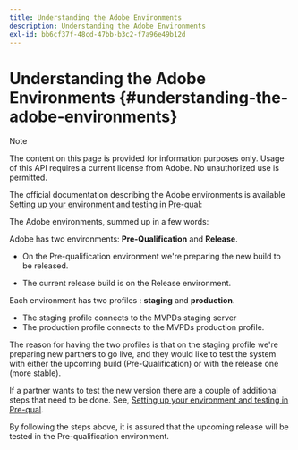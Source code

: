 ```yaml
---
title: Understanding the Adobe Environments
description: Understanding the Adobe Environments
exl-id: bb6cf37f-48cd-47bb-b3c2-f7a96e49b12d
---
```

# Understanding the Adobe Environments {#understanding-the-adobe-environments}

>[!NOTE]
>
>The content on this page is provided for information purposes only. Usage of this API requires a current license from Adobe. No unauthorized use is permitted.

The official documentation describing the Adobe environments is available [Setting up your environment and testing in Pre-qual](/help/authentication/setting-up-your-environment-and-testing-in-prequal.md):

The Adobe environments, summed up in a few words:

Adobe has two environments: **Pre-Qualification** and **Release**.

*   On the Pre-qualification environment we're preparing the new build to be released.

*   The current release build is on the Release environment.

Each environment has two profiles : **staging** and **production**.

* The staging profile connects to the MVPDs staging server
* The production profile connects to the MVPDs production profile.

The reason for having the two profiles is that on the staging profile we're preparing new partners to go live, and they would like to test the system with either the upcoming build (Pre-Qualification) or with the release one (more stable).

If a partner wants to test the new version there are a couple of additional steps that need to be done. See, [Setting up your environment and testing in Pre-qual](/help/authentication/setting-up-your-environment-and-testing-in-prequal.md).

By following the steps above, it is assured that the upcoming release will be tested in the Pre-qualification environment.
